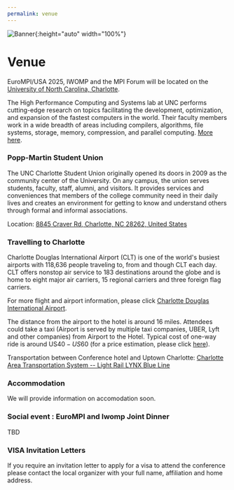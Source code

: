```yaml
---
permalink: venue
---
```


![Banner](/assets/Charlotte1.png){:height="auto" width="100%"}

<h1>Venue</h1>

<p>EuroMPI/USA 2025, IWOMP and the MPI Forum will be located on the <a href="https://www.charlotte.edu/">University of North Carolina, Charlotte</a>.</p>


The High Performance Computing and Systems lab at UNC performs cutting-edge research on topics facilitating the development, optimization, and expansion of the fastest computers in the world. Their faculty members work in a wide breadth of areas including compilers, algorithms, file systems, storage, memory, compression, and parallel computing. <a href="https://hpcs.charlotte.edu/">More here</a>.


<h3>Popp-Martin Student Union</h3>


The UNC Charlotte Student Union originally opened its doors in 2009 as the community center of the University. On any campus, the union serves students, faculty, staff, alumni, and visitors. It provides services and conveniences that members of the college community need in their daily lives and creates an environment for getting to know and understand others through formal and informal associations.

Location: <a href="https://www.google.com/maps/place//data=!4m2!3m1!1s0x88541c1aa0fb0183:0xf16d9339550a868e?sa=X&ved=1t:8290&ictx=111">8845 Craver Rd, Charlotte, NC 28262, United States</a>


<h3>Travelling to Charlotte</h3>


Charlotte Douglas International Airport (CLT) is one of the world's busiest airports with 118,636 people traveling to, from and though CLT each day. CLT offers nonstop air service to 183 destinations around the globe and is home to eight major air carriers, 15 regional carriers and three foreign flag carriers.

For more flight and airport information, please click [Charlotte Douglas International Airport](https://www.cltairport.com/).

The distance from the airport to the hotel is around 16 miles. Attendees could take a taxi (Airport is served by multiple taxi companies, UBER, Lyft and other companies) from Airport to the Hotel. Typical cost of one-way ride is around US$40-US$60 (for a price estimation, please click [here](https://www.taxi-calculator.com/)).

Transportation between Conference hotel and Uptown Charlotte: [Charlotte Area Transportation System -- Light Rail LYNX Blue Line](https://www.charlottenc.gov/CATS/Rail/Rail-Routes-and-Schedules)

<h3>Accommodation</h3>

We will provide information on accomodation soon.

<h3>Social event : EuroMPI and Iwomp Joint Dinner</h3>

TBD


<h3>VISA Invitation Letters</h3>

If you require an invitation letter to apply for a visa to attend the conference please contact the local organizer with your full name, affiliation and home address.
